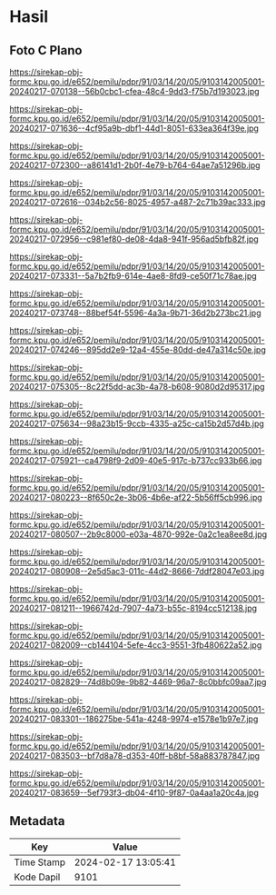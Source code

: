 # Hasil

## Foto C Plano

https://sirekap-obj-formc.kpu.go.id/e652/pemilu/pdpr/91/03/14/20/05/9103142005001-20240217-070138--56b0cbc1-cfea-48c4-9dd3-f75b7d193023.jpg

https://sirekap-obj-formc.kpu.go.id/e652/pemilu/pdpr/91/03/14/20/05/9103142005001-20240217-071636--4cf95a9b-dbf1-44d1-8051-633ea364f39e.jpg

https://sirekap-obj-formc.kpu.go.id/e652/pemilu/pdpr/91/03/14/20/05/9103142005001-20240217-072300--a86141d1-2b0f-4e79-b764-64ae7a51296b.jpg

https://sirekap-obj-formc.kpu.go.id/e652/pemilu/pdpr/91/03/14/20/05/9103142005001-20240217-072616--034b2c56-8025-4957-a487-2c71b39ac333.jpg

https://sirekap-obj-formc.kpu.go.id/e652/pemilu/pdpr/91/03/14/20/05/9103142005001-20240217-072956--c981ef80-de08-4da8-941f-956ad5bfb82f.jpg

https://sirekap-obj-formc.kpu.go.id/e652/pemilu/pdpr/91/03/14/20/05/9103142005001-20240217-073331--5a7b2fb9-614e-4ae8-8fd9-ce50f71c78ae.jpg

https://sirekap-obj-formc.kpu.go.id/e652/pemilu/pdpr/91/03/14/20/05/9103142005001-20240217-073748--88bef54f-5596-4a3a-9b71-36d2b273bc21.jpg

https://sirekap-obj-formc.kpu.go.id/e652/pemilu/pdpr/91/03/14/20/05/9103142005001-20240217-074246--895dd2e9-12a4-455e-80dd-de47a314c50e.jpg

https://sirekap-obj-formc.kpu.go.id/e652/pemilu/pdpr/91/03/14/20/05/9103142005001-20240217-075305--8c22f5dd-ac3b-4a78-b608-9080d2d95317.jpg

https://sirekap-obj-formc.kpu.go.id/e652/pemilu/pdpr/91/03/14/20/05/9103142005001-20240217-075634--98a23b15-9ccb-4335-a25c-ca15b2d57d4b.jpg

https://sirekap-obj-formc.kpu.go.id/e652/pemilu/pdpr/91/03/14/20/05/9103142005001-20240217-075921--ca4798f9-2d09-40e5-917c-b737cc933b66.jpg

https://sirekap-obj-formc.kpu.go.id/e652/pemilu/pdpr/91/03/14/20/05/9103142005001-20240217-080223--8f650c2e-3b06-4b6e-af22-5b56ff5cb996.jpg

https://sirekap-obj-formc.kpu.go.id/e652/pemilu/pdpr/91/03/14/20/05/9103142005001-20240217-080507--2b9c8000-e03a-4870-992e-0a2c1ea8ee8d.jpg

https://sirekap-obj-formc.kpu.go.id/e652/pemilu/pdpr/91/03/14/20/05/9103142005001-20240217-080908--2e5d5ac3-011c-44d2-8666-7ddf28047e03.jpg

https://sirekap-obj-formc.kpu.go.id/e652/pemilu/pdpr/91/03/14/20/05/9103142005001-20240217-081211--1966742d-7907-4a73-b55c-8194cc512138.jpg

https://sirekap-obj-formc.kpu.go.id/e652/pemilu/pdpr/91/03/14/20/05/9103142005001-20240217-082009--cb144104-5efe-4cc3-9551-3fb480622a52.jpg

https://sirekap-obj-formc.kpu.go.id/e652/pemilu/pdpr/91/03/14/20/05/9103142005001-20240217-082829--74d8b09e-9b82-4469-96a7-8c0bbfc09aa7.jpg

https://sirekap-obj-formc.kpu.go.id/e652/pemilu/pdpr/91/03/14/20/05/9103142005001-20240217-083301--186275be-541a-4248-9974-e1578e1b97e7.jpg

https://sirekap-obj-formc.kpu.go.id/e652/pemilu/pdpr/91/03/14/20/05/9103142005001-20240217-083503--bf7d8a78-d353-40ff-b8bf-58a883787847.jpg

https://sirekap-obj-formc.kpu.go.id/e652/pemilu/pdpr/91/03/14/20/05/9103142005001-20240217-083659--5ef793f3-db04-4f10-9f87-0a4aa1a20c4a.jpg


## Metadata

| Key        | Value               |
| ---------- | ------------------- |
| Time Stamp | 2024-02-17 13:05:41 |
| Kode Dapil | 9101                |




